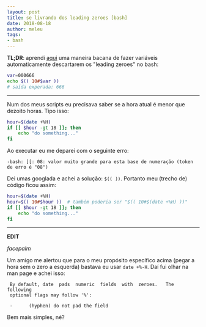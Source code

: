 ```yaml
---
layout: post
title: se livrando dos leading zeroes [bash]
date: 2018-08-18
author: meleu
tags:
- bash
---
```


**TL;DR**: aprendi [aqui](https://stackoverflow.com/a/11130324/6354514) uma maneira bacana
de fazer variáveis automaticamente descartarem os "leading zeroes" no bash:
```bash
var=000666
echo $(( 10#$var ))
# saída experada: 666
```

---

Num dos meus scripts eu precisava saber se a hora atual é menor que dezoito horas. Tipo isso:

```bash
hour=$(date +%H)
if [[ $hour -gt 18 ]]; then
    echo "do something..."
fi
```

Ao executar eu me deparei com o seguinte erro:

```
-bash: [[: 08: valor muito grande para esta base de numeração (token de erro é "08")
```

Dei umas googlada e achei a solução: `$(( ))`. Portanto meu (trecho de) código ficou assim:

```bash
hour=$(date +%H)
hour=$(( 10#$hour ))  # também poderia ser "$(( 10#$(date +%H) ))"
if [[ $hour -gt 18 ]]; then
    echo "do something..."
fi
```

---

**EDIT**

*facepalm*

Um amigo me alertou que para o meu propósito específico acima (pegar a hora sem o zero a esquerda) bastava eu usar `date +%-H`. Daí fui olhar na man page e achei isso:

```
 By default, date  pads  numeric  fields  with  zeroes.   The  following
 optional flags may follow '%':

 -      (hyphen) do not pad the field
```

Bem mais simples, né?
<!--stackedit_data:
eyJoaXN0b3J5IjpbMjcyOTAyNzkwXX0=
-->